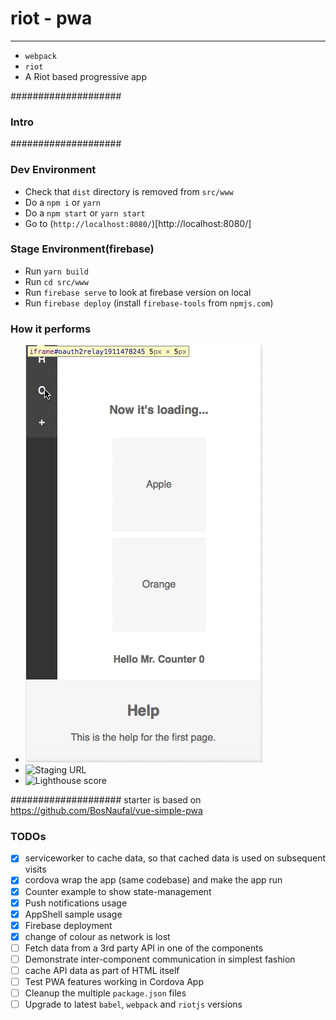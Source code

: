 # riot - pwa

--------
- `webpack`
- `riot`
- A Riot based progressive app


####################
### Intro		####
####################


### Dev Environment
- Check that `dist` directory is removed from `src/www`
- Do a `npm i` or `yarn`
- Do a `npm start` or `yarn start`
- Go to (`http://localhost:8080/`)[http://localhost:8080/]

### Stage Environment(firebase)
- Run `yarn build`
- Run `cd src/www`
- Run `firebase serve` to look at firebase version on local 
- Run `firebase deploy` (install `firebase-tools` from `npmjs.com`)

### How it performs
- ![Demo](/demo.gif)
- ![Staging URL](https://riot-pwa.firebaseapp.com/)
- ![Lighthouse score](https://i.gyazo.com/d80141afdfffe83d5b415595153bee5f.png)

####################
starter is based on https://github.com/BosNaufal/vue-simple-pwa

### TODOs
- [X] serviceworker to cache data, so that cached data is used on subsequent visits
- [X] cordova wrap the app (same codebase) and make the app run
- [X] Counter example to show state-management
- [X] Push notifications usage
- [X] AppShell sample usage
- [X] Firebase deployment
- [X] change of colour as network is lost
- [ ] Fetch data from a 3rd party API in one of the components
- [ ] Demonstrate inter-component communication in simplest fashion
- [ ] cache API data as part of HTML itself
- [ ] Test PWA features working in Cordova App
- [ ] Cleanup the multiple `package.json` files
- [ ] Upgrade to latest `babel`, `webpack` and `riotjs` versions
